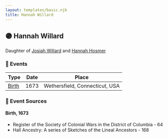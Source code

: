 ```yaml
---
layout: templates/basic.njk
title: Hannah Willard
---
```

## 🟣 Hannah Willard

Daughter of [Josiah Willard](/people/5/55775674) and [Hannah Hosmer](/people/7/74814464)

### 📆 Events

Type | Date | Place
------ | ------ | ------
[Birth](#event-0) | 1673 | Wethersfield, Connecticut, USA

### 📰 Event Sources

#### <a id="event-0"></a> Birth, 1673
* Register of the Society of Colonial Wars in the District of Columbia  - 64
* Hall Ancestry: A series of Sketches of the Lineal Ancestors  - 168